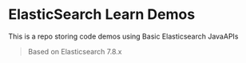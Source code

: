 # ElasticSearch Learn Demos

This is a repo storing code demos using Basic Elasticsearch JavaAPIs
> Based on Elasticsearch 7.8.x
